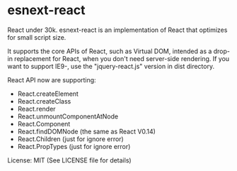 # esnext-react
React under 30k.
esnext-react is an implementation of React that optimizes for small script size.

It supports the core APIs of React, such as Virtual DOM, intended as a drop-in
replacement for React, when you don't need server-side rendering. If you want to
support IE9-, use the "jquery-react.js" version in dist directory.

React API now are supporting:
- React.createElement
- React.createClass
- React.render
- React.unmountComponentAtNode
- React.Component
- React.findDOMNode (the same as React V0.14)
- React.Children (just for ignore error)
- React.PropTypes (just for ignore error)

License: MIT (See LICENSE file for details)